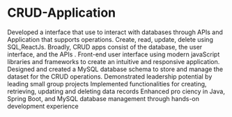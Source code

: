 # CRUD-Application
 Developed a interface that use to interact with databases through APIs and Application that
 supports operations. Create, read, update, delete using SQL,ReactJs. Broadly, CRUD apps consist of the database,
 the user interface, and the APIs .
 Front-end user interface using modern javaScript libraries and frameworks to create an intuitive and
 responsive application.
 Designed and created a MySQL database schema to store and manage the dataset for the CRUD
 operations.
 Demonstrated leadership potential by leading small group projects
 Implemented functionalities for creating, retrieving, updating and deleting data records
 Enhanced pro ciency in Java, Spring Boot, and MySQL database management through hands-on
 development experience
